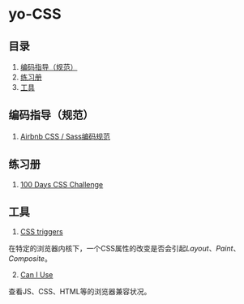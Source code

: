 # yo-CSS

## 目录
1. [编码指导（规范）](#编码指导（规范）)
2. [练习册](#练习册)
3. [工具](#工具)

## 编码指导（规范）

1. [Airbnb CSS / Sass编码规范](https://github.com/NoName4Me/yo-CSS/issues/1)

## 练习册

1. [100 Days CSS Challenge](https://codepen.io/collection/XgmakG/)


## 工具

1. [CSS triggers](https://csstriggers.com/)

在特定的浏览器内核下，一个CSS属性的改变是否会引起*Layout*、*Paint*、*Composite*。

2. [Can I Use](https://caniuse.com/)

查看JS、CSS、HTML等的浏览器兼容状况。